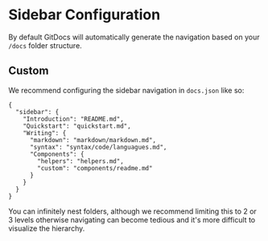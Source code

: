 # Sidebar Configuration

By default GitDocs will automatically generate the navigation based on your `/docs` folder structure.

## Custom

We recommend configuring the sidebar navigation in `docs.json` like so:

```
{
  "sidebar": {
    "Introduction": "README.md",
    "Quickstart": "quickstart.md",
    "Writing": {
      "markdown": "markdown/markdown.md",
      "syntax": "syntax/code/languagues.md",
      "Components": {
        "helpers": "helpers.md",
        "custom": "components/readme.md"
      }
    }
  }
}

```

You can infinitely nest folders, although we recommend limiting this to 2 or 3 levels otherwise navigating can become tedious and it's more difficult to visualize the hierarchy.
